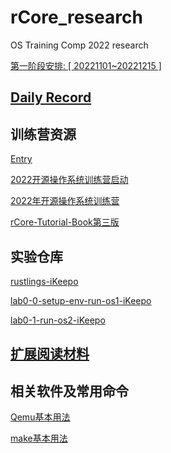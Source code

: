 # rCore_research

OS Training Comp 2022 research

[第一阶段安排: [ 20221101~20221215 ]](https://github.com/LearningOS/rust-based-os-comp2022/blob/main/scheduling.md) 

## [Daily Record](record/daily/index.md)

## 训练营资源

[Entry](https://os2edu.cn/)

[2022开源操作系统训练营启动](https://meeting.tencent.com/v2/cloud-record/share?id=00e0e809-1e03-4f41-8e6a-4e71c0ca1342&from=3) 

[2022年开源操作系统训练营](https://learningos.github.io/rust-based-os-comp2022/) 

[rCore-Tutorial-Book第三版](http://rcore-os.cn/rCore-Tutorial-Book-v3/) 

## 实验仓库

[rustlings-iKeepo](https://github.com/os2edu/rustlings-iKeepo) 

[lab0-0-setup-env-run-os1-iKeepo](https://github.com/LearningOS/lab0-0-setup-env-run-os1-iKeepo) 

[lab0-1-run-os2-iKeepo](https://github.com/LearningOS/lab0-1-run-os2-iKeepo) 

## [扩展阅读材料](materials/index.md)

## 相关软件及常用命令

[Qemu基本用法](record/daily/20221020/Understand_Qemu.md)

[make基本用法](record/daily/20221021/Understand_make.md)

